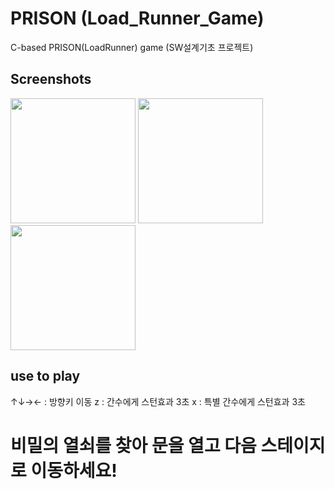 # PRISON (Load_Runner_Game)
C-based PRISON(LoadRunner) game (SW설계기초 프로젝트)

Screenshots
----------------
<div>
<img width="200" src="https://user-images.githubusercontent.com/26589942/43389605-12977158-9427-11e8-8d40-34a6111d3b76.png">
<img width="200" src="https://user-images.githubusercontent.com/26589942/43389604-126f7054-9427-11e8-9107-0b7bd6a2d353.png">
<img width="200" src="https://user-images.githubusercontent.com/26589942/43389602-12412e10-9427-11e8-90e7-1355f0829ef8.png">
</div>

use to play
----------------
↑↓→← : 방향키 이동
z : 간수에게 스턴효과 3초 
x : 특별 간수에게 스턴효과 3초

# 비밀의 열쇠를 찾아 문을 열고 다음 스테이지로 이동하세요!
